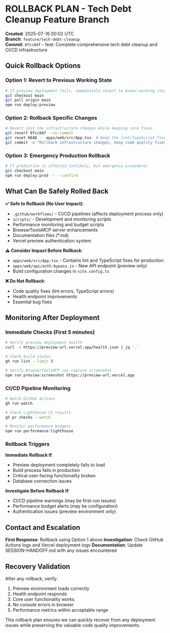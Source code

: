 # ROLLBACK PLAN - Tech Debt Cleanup Feature Branch

**Created**: 2025-07-16 00:02 UTC  
**Branch**: `feature/tech-debt-cleanup`  
**Commit**: `0fcc04f` - feat: Complete comprehensive tech debt cleanup and CI/CD infrastructure

## Quick Rollback Options

### Option 1: Revert to Previous Working State
```bash
# If preview deployment fails, immediately revert to known working state
git checkout main
git pull origin main
npm run deploy:preview
```

### Option 2: Rollback Specific Changes
```bash
# Revert just the infrastructure changes while keeping core fixes
git revert 0fcc04f --no-commit
git reset HEAD -- apps/web/src/App.tsx  # Keep the lint/TypeScript fixes
git commit -m "Rollback infrastructure changes, keep code quality fixes"
```

### Option 3: Emergency Production Rollback
```bash
# If production is affected (unlikely, but emergency procedure)
git checkout main
npm run deploy:prod -- --confirm
```

## What Can Be Safely Rolled Back

**✅ Safe to Rollback (No User Impact)**:
- `.github/workflows/` - CI/CD pipelines (affects deployment process only)
- `scripts/` - Development and monitoring scripts
- Performance monitoring and budget scripts
- BrowserToolsMCP server enhancements
- Documentation files (*.md)
- Vercel preview authentication system

**⚠️ Consider Impact Before Rollback**:
- `apps/web/src/App.tsx` - Contains lint and TypeScript fixes for production
- `apps/web/api/auth-bypass.js` - New API endpoint (preview only)
- Build configuration changes in `vite.config.ts`

**❌ Do Not Rollback**:
- Code quality fixes (lint errors, TypeScript errors)
- Health endpoint improvements
- Essential bug fixes

## Monitoring After Deployment

### Immediate Checks (First 5 minutes)
```bash
# Verify preview deployment health
curl -s https://preview-url.vercel.app/health.json | jq '.'

# Check build status
gh run list --limit 3

# Verify BrowserToolsMCP can capture screenshot
npm run preview:screenshot https://preview-url.vercel.app
```

### CI/CD Pipeline Monitoring
```bash
# Watch GitHub Actions
gh run watch

# Check Lighthouse CI results
gh pr checks --watch

# Monitor performance budgets
npm run performance:lighthouse
```

### Rollback Triggers

**Immediate Rollback If**:
- Preview deployment completely fails to load
- Build process fails in production
- Critical user-facing functionality broken
- Database connection issues

**Investigate Before Rollback If**:
- CI/CD pipeline warnings (may be first-run issues)
- Performance budget alerts (may be configuration)
- Authentication issues (preview environment only)

## Contact and Escalation

**First Response**: Rollback using Option 1 above
**Investigation**: Check GitHub Actions logs and Vercel deployment logs
**Documentation**: Update SESSION-HANDOFF.md with any issues encountered

## Recovery Validation

After any rollback, verify:
1. Preview environment loads correctly
2. Health endpoint responds
3. Core user functionality works
4. No console errors in browser
5. Performance metrics within acceptable range

This rollback plan ensures we can quickly recover from any deployment issues while preserving the valuable code quality improvements.